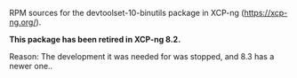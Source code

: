RPM sources for the devtoolset-10-binutils package in XCP-ng (https://xcp-ng.org/).

**This package has been retired in XCP-ng 8.2.**

Reason: The development it was needed for was stopped, and 8.3 has a newer one..
